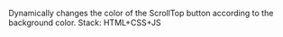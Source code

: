 Dynamically changes the color of the ScrollTop button according to the background color.
Stack: HTML+CSS+JS
